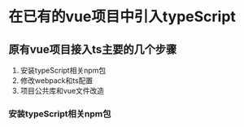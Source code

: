 # 在已有的vue项目中引入typeScript

## 原有vue项目接入ts主要的几个步骤

1. 安装typeScript相关npm包
2. 修改webpack和ts配置
3. 项目公共库和vue文件改造



### 安装typeScript相关npm包





